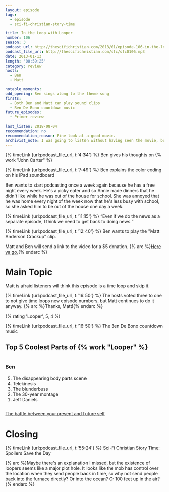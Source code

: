 ```yaml
---
layout: episode
tags:
  - episode
  - sci-fi-christian-story-time

title: In the Loop with Looper
number: 106
season: 3
podcast_url: http://thescifichristian.com/2013/01/episode-106-in-the-loop-with-looper/
podcast_file_url: http://thescifichristian.com/sfc/sfc0106.mp3
date: 2013-01-13
length: '00:59:25'
category: review
hosts:
  - Ben
  - Matt

notable_moments:
odd_opening: Ben sings along to the theme song
firsts:
  - Both Ben and Matt can play sound clips
  - Ben De Bono countdown music
future_episodes:
  - Primer review

last_listen: 2018-08-04
recommendation: no
recommendation_reason: Fine look at a good movie.
archivist_note: I was going to listen without having seen the movie, but I reconsidered when both hosts rated it highly and described it as "understated sci-fi". So I switched over to a baseball podcast about the MLB trade deadline. They mentioned that the Phillies had just acquired the obscure player Aaron Loup, which led to a brief discussion about the film <i class="work-title">Looper</i>. It was a sign. I watched it. 4.5 out of 5 stars.
---
```


{% timeLink {url:podcast_file_url, t:'4:34'} %} Ben gives his thoughts on {% work "John Carter" %}

{% timeLink {url:podcast_file_url, t:'7:49'} %} Ben explains the color coding on his iPad soundboard

Ben wants to start podcasting once a week again because he has a free night every week. He's a picky eater and so Annie made dinners that he didn't like while he was out of the house for school. She was annoyed that he was home every night of the week now that he's less busy with school, so she asked him to be out of the house one day a week.


<div class="quote">
  {% timeLink {url:podcast_file_url, t:'11:15'} %}
  <q class="ben">Even if we do the news as a separate episode, I think we need to get back to doing news.</q>
</div>

{% timeLink {url:podcast_file_url, t:'12:40'} %} Ben wants to play the "Matt Anderson Crackup" clip.

Matt and Ben will send a link to the video for a $5 donation. {% arc %}<a href="https://www.youtube.com/watch?v=vOGiSyH3qbQ">Here ya go.</a>{% endarc %}



# Main Topic
Matt is afraid listeners will think this episode is a time loop and skip it.

{% timeLink {url:podcast_file_url, t:'16:50'} %} The hosts voted three to one to not give time loops new episode numbers, but Matt continues to do it anyway. {% arc %}Thanks, Matt!{% endarc %}

{% rating 'Looper', 5, 4 %}

{% timeLink {url:podcast_file_url, t:'16:50'} %} The Ben De Bono countdown music

<div class="top-five">
  <h2 class="has-text-centered">Top 5 Coolest Parts of {% work "Looper" %}</h2>
  <div class="columns">
    <div class="column ben">
      <h3>Ben</h3>
      <ol reversed>
        <li>The disappearing body parts scene
        <li>Telekinesis
        <li>The blunderbuss
        <li>The 30-year montage
        <li>Jeff Daniels
      </ol>
    </div>
  </div>
</div>

<a href="https://www.ted.com/talks/daniel_goldstein_the_battle_between_your_present_and_future_self">The battle between your present and future self</a>



# Closing

{% timeLink {url:podcast_file_url, t:'55:24'} %} Sci-Fi Christian Story Time: Spoilers Save the Day

{% arc %}Maybe there's an explanation I missed, but the existence of loopers seems like a major plot hole. It looks like the mob has control over the location when they send people back in time, so why not send people back into the furnace directly? Or into the ocean? Or 100 feet up in the air?{% endarc %}